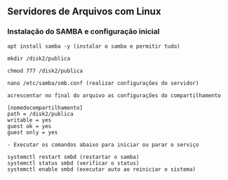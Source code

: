 ## Servidores de Arquivos com Linux

### Instalação do SAMBA e configuração inicial
    apt install samba -y (instalar o samba e permitir tudo)
    
    mkdir /disk2/publica
    
    chmod 777 /disk2/publica
    
    nano /etc/samba/smb.conf (realizar configurações do servidor)
    
    acrescentar no final do arquivo as configurações do compartilhamento
    
    [nomedocompartilhamento]
    path = /disk2/publica
    writable = yes
    guest ok = yes
    guest only = yes
    
    - Executar os comandos abaixo para iniciar ou parar o serviço
    
    systemctl restart smbd (restartar o samba)
    systemctl status smbd (verificar o status)
    systemctl enable smbd (executar auto ao reiniciar o sistema)
